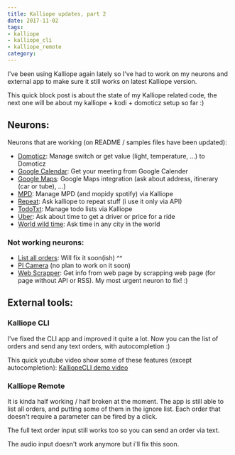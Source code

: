 ```yaml
---
title: Kalliope updates, part 2
date: 2017-11-02
tags:
- kalliope
- kalliope_cli
- kalliope_remote
category:
---
```



I've been using Kalliope again lately so I've had to work on my neurons and external app to make sure it still works on latest Kalliope version.

This quick block post is about the state of my Kalliope related code, the next one will be about my kalliope + kodi + domoticz setup so far :)


## Neurons:

Neurons that are working (on README / samples files have been updated):

- [Domoticz](https://github.com/bacardi55/kalliope-domoticz): Manage switch or get value (light, temperature, ...) to Domoticz
- [Google Calendar](https://github.com/bacardi55/kalliope-google-calendar): Get your meeting from Google Calender
- [Google Maps](https://github.com/bacardi55/kalliope-gmaps): Google Maps integration (ask about address, itinerary (car or tube), ...)
- [MPD](https://github.com/bacardi55/kalliope-mpd): Manage MPD (and mopidy spotify) via Kalliope
- [Repeat](https://github.com/bacardi55/kalliope-repeat): Ask kalliope to repeat stuff (i use it only via API)
- [TodoTxt](https://github.com/bacardi55/kalliope-todotxt): Manage todo lists via Kalliope
- [Uber](https://github.com/bacardi55/kalliope-uber): Ask about time to get a driver or price for a ride
- [World wild time](https://github.com/bacardi55/kalliope-wwtime): Ask time in any city in the world


### Not working neurons:

- [List all orders](https://github.com/bacardi55/kalliope-list-available-orders): Will fix it soon(ish) ^^
- [PI Camera](https://github.com/bacardi55/kalliope-picamera) (no plan to work on it soon)
- [Web Scrapper](https://github.com/bacardi55/kalliope-web-scraper): Get info from web page by scrapping web page (for page without API or RSS). My most urgent neuron to fix! :)


## External tools:

### Kalliope CLI

I've fixed the CLI app and improved it quite a lot. Now you can the list of orders and send any text orders, with autocompletion :)

This quick youtube video show some of these features (except autocompletion):
[KalliopeCLI demo video](https://www.youtube.com/watch?v=cQNnZI4n9BI&feature=youtu.be)


### Kalliope Remote

It is kinda half working / half broken at the moment.
The app is still able to list all orders, and putting some of them in the ignore list.
Each order that doesn't require a parameter can be fired by a click.

The full text order input still works too so you can send an order via text.

The audio input doesn't work anymore but i'll fix this soon.
